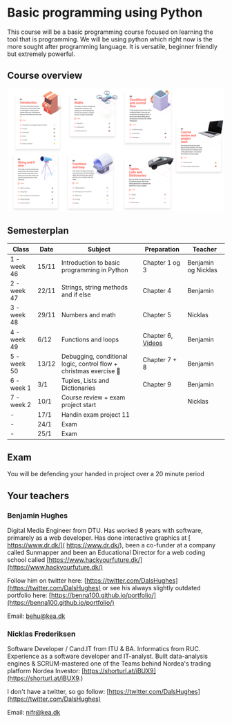 # Basic programming using Python

This course will be a basic programming course focused on learning the tool that is programming. We will be using python which right now is the more sought after programming language. It is versatile, beginner friendly but extremely powerful. 



## Course overview



![Course overview](assets/course-overview.png)



## Semesterplan



| Class       | Date  | Subject                                                      | Preparation                                                 | Teacher             |
| ----------- | ----- | ------------------------------------------------------------ | ----------------------------------------------------------- | ------------------- |
| 1 - week 46 | 15/11 | Introduction to basic programming in Python                  | Chapter 1 og 3                                              | Benjamin og Nicklas |
| 2 - week 47 | 22/11 | Strings, string methods and if else                          | Chapter 4                                                   | Benjamin            |
| 3 - week 48 | 29/11 | Numbers and math                                             | Chapter 5                                                   | Nicklas             |
| 4 - week 49 | 6/12  | Functions and loops                                          | Chapter 6, [Videos](lectures/week-49.md#preparation-videos) | Benjamin            |
| 5 - week 50 | 13/12 | Debugging, conditional logic, control flow  + christmas exercise 🎅 | Chapter 7 + 8                                               | Benjamin            |
| 6 - week 1  | 3/1   | Tuples, Lists and Dictionaries                               | Chapter 9                                                   | Benjamin            |
| 7 - week 2  | 10/1  | Course review + exam project start                           |                                                             | Nicklas             |
| -           | 17/1  | Handin exam project 11                                       |                                                             |                     |
| -           | 24/1  | Exam                                                         |                                                             |                     |
| -           | 25/1  | Exam                                                         |                                                             |                     |



## Exam

You will be defending your handed in project over a 20 minute period



## Your teachers



### Benjamin Hughes

Digital Media Engineer from DTU. Has worked 8 years with software, primarely as a web developer. Has done interactive graphics at [ https://www.dr.dk/]( https://www.dr.dk/), been a co-funder at a company called Sunmapper and been an Educational Director for a web coding school called [https://www.hackyourfuture.dk/](https://www.hackyourfuture.dk/)

Follow him on twitter here: [https://twitter.com/DalsHughes](https://twitter.com/DalsHughes) or see his always slightly outdated portfolio here: [https://benna100.github.io/portfolio/](https://benna100.github.io/portfolio/)

Email: behu@kea.dk



### Nicklas Frederiksen

Software Developer / Cand.IT from ITU & BA. Informatics from RUC. Experience as a software developer and IT-analyst. Built data-analysis engines & SCRUM-mastered one of the Teams behind Nordea's trading platform Nordea Investor: [https://shorturl.at/iBUX9](https://shorturl.at/iBUX9.)

I don't have a twitter, so go follow: [https://twitter.com/DalsHughes](https://twitter.com/DalsHughes)

Email: nifr@kea.dk

